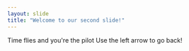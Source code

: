 ```yaml
---
layout: slide
title: "Welcome to our second slide!"
---
```

Time flies and you're the pilot
Use the left arrow to go back!
